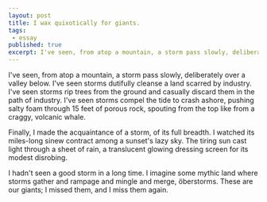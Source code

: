 ```yaml
---
layout: post
title: I wax quixotically for giants.
tags:
 - essay
published: true
excerpt: I've seen, from atop a mountain, a storm pass slowly, deliberately over a valley below. I've seen storms dutifully cleanse a land scarred by industry. I've seen storms rip trees from the ground and casually discard them in the path of industry. I've seen storms compel the tide to crash ashore, pushing salty foam through 15 feet of porous rock, spouting from the top like from a craggy, volcanic whale.
---
```


I've seen, from atop a mountain, a storm pass slowly, deliberately over a valley below. I've seen storms dutifully cleanse a land scarred by industry. I've seen storms rip trees from the ground and casually discard them in the path of industry. I've seen storms compel the tide to crash ashore, pushing salty foam through 15 feet of porous rock, spouting from the top like from a craggy, volcanic whale.

Finally, I made the acquaintance of a storm, of its full breadth. I watched its miles-long sinew contract among a sunset's lazy sky. The tiring sun cast light through a sheet of rain, a translucent glowing dressing screen for its modest disrobing.

I hadn't seen a good storm in a long time. I imagine some mythic land where storms gather and rampage and mingle and merge, &ouml;berstorms. These are our giants; I missed them, and I miss them again.
